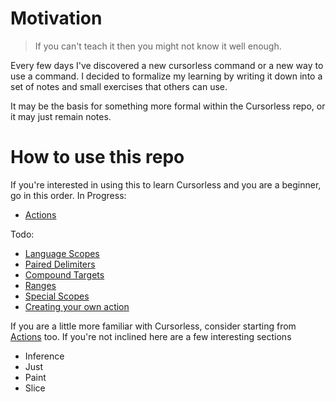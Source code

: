 # Motivation

> If you can't teach it then you might not know it well enough.

Every few days I've discovered a new cursorless command or a new way to use a command. I decided to formalize my learning by writing it down into a set of notes and small exercises that others can use.

It may be the basis for something more formal within the Cursorless repo, or it may just remain notes.

# How to use this repo

If you're interested in using this to learn Cursorless and you are a beginner, go in this order.
In Progress:

- [Actions](./katas/actions/)

Todo:

- [Language Scopes](./katas/language_scopes/)
- [Paired Delimiters](./katas/paired_delimiters/)
- [Compound Targets](./katas/compound_targets/)
- [Ranges](./katas/ranges/)
- [Special Scopes](./katas/special_scopes/)
- [Creating your own action](./katas/creating_your_own_action/)

If you are a little more familiar with Cursorless, consider starting from [Actions](./katas/actions/) too. If you're not inclined here are a few interesting sections

- Inference
- Just
- Paint
- Slice
